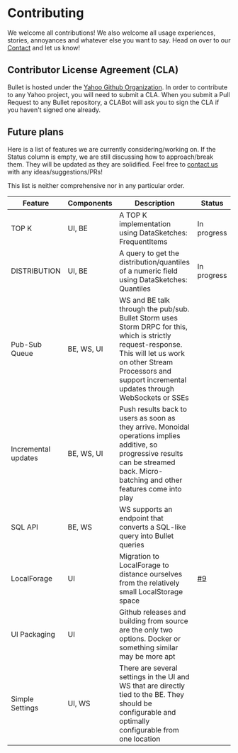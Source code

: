 # Contributing

We welcome all contributions! We also welcome all usage experiences, stories, annoyances and whatever else you want to say. Head on over to our [Contact](contact.md) and let us know!

## Contributor License Agreement (CLA)

Bullet is hosted under the [Yahoo Github Organization](https://github.com/yahoo). In order to contribute to any Yahoo project, you will need to submit a CLA. When you submit a Pull Request to any Bullet repository, a CLABot will ask  you to sign the CLA if you haven't signed one already.

## Future plans

Here is a list of features we are currently considering/working on. If the Status column is empty, we are still discussing how to approach/break them. They will be updated as they are solidified. Feel free to [contact us](contact.md) with any ideas/suggestions/PRs! 

This list is neither comprehensive nor in any particular order.

| Feature            | Components  | Description               | Status        |
|------------------- | ----------- | ------------------------- | ------------- |
| TOP K              | UI, BE      | A TOP K implementation using DataSketches: FrequentItems | In progress |
| DISTRIBUTION       | UI, BE      | A query to get the distribution/quantiles of a numeric field using DataSketches: Quantiles | In progress |
| Pub-Sub Queue      | BE, WS, UI  | WS and BE talk through the pub/sub. Bullet Storm uses Storm DRPC for this, which is strictly request-response. This will let us work on other Stream Processors and support incremental updates through WebSockets or SSEs | |
| Incremental updates| BE, WS, UI  | Push results back to users as soon as they arrive. Monoidal operations implies additive, so progressive results can be streamed back. Micro-batching and other features come into play | |
| SQL API            | BE, WS      | WS supports an endpoint that converts a SQL-like query into Bullet queries | |
| LocalForage        | UI          | Migration to LocalForage to distance ourselves from the relatively small LocalStorage space | [#9](https://github.com/yahoo/bullet-ui/issues/9) |
| UI Packaging       | UI          | Github releases and building from source are the only two options. Docker or something similar may be more apt | |
| Simple Settings    | UI, WS      | There are several settings in the UI and WS that are directly tied to the BE. They should be configurable and optimally configurable from one location | |
